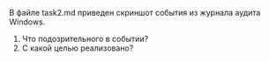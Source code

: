 В файле task2.md приведен скриншот события из журнала аудита Windows.  
1. Что подозрительного в событии?  
2. С какой целью реализовано?  